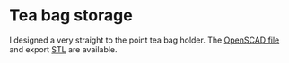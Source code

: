 # Tea bag storage

I designed a very straight to the point tea bag holder. The [OpenSCAD file](./design.scad) and export [STL](./design.stl) are available.